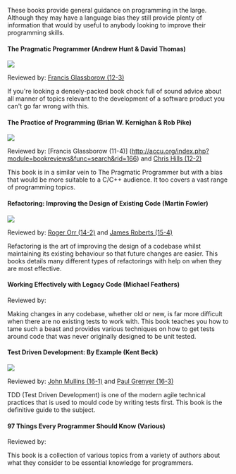 These books provide general guidance on programming in the large. Although they may have a language bias they still provide plenty of information that would by useful to anybody looking to improve their programming skills.

#### The Pragmatic Programmer (Andrew Hunt & David Thomas)
![](http://ecx.images-amazon.com/images/I/41BKx1AxQWL._SL110_.jpg)

Reviewed by: [Francis Glassborow (12-3)](http://accu.org/index.php?module=bookreviews&func=search&rid=1148)

If you're looking a densely-packed book chock full of sound advice about all manner of topics relevant to the development of a software product you can't go far wrong with this.

#### The Practice of Programming (Brian W. Kernighan & Rob Pike)
![](http://ecx.images-amazon.com/images/I/41DGMPF6FJL._SL110_.jpg)

Reviewed by: [Francis Glassborow (11-4)] (http://accu.org/index.php?module=bookreviews&func=search&rid=166) and [Chris Hills (12-2)](http://accu.org/index.php?module=bookreviews&func=search&rid=419)

This book is in a similar vein to The Pragmatic Programmer but with a bias that would be more suitable to a C/C++ audience. It too covers a vast range of programming topics.

#### Refactoring: Improving the Design of Existing Code (Martin Fowler)
![](http://ecx.images-amazon.com/images/I/41gNhHqNwGL._SL110_.jpg)

Reviewed by: [Roger Orr (14-2)](http://accu.org/index.php?module=bookreviews&func=search&rid=1773) and [James Roberts (15-4)](http://accu.org/index.php?module=bookreviews&func=search&rid=1614)

Refactoring is the art of improving the design of a codebase whilst maintaining its existing behaviour so that future changes are easier. This books details many different types of refactorings with help on when they are most effective.

#### Working Effectively with Legacy Code (Michael Feathers)
Reviewed by: 

Making changes in any codebase, whether old or new, is far more difficult when there are no existing tests to work with. This book teaches you how to tame such a beast and provides various techniques on how to get tests around code that was never originally designed to be unit tested.

#### Test Driven Development: By Example (Kent Beck)
![](http://ecx.images-amazon.com/images/I/51EH1TQ3A2L._SL110_.jpg)

Reviewed by: [John Mullins (16-1)](http://accu.org/index.php?module=bookreviews&func=search&rid=277) and [Paul Grenyer (16-3)](http://accu.org/index.php?module=bookreviews&func=search&rid=402)

TDD (Test Driven Development) is one of the modern agile technical practices that is used to mould code by writing tests first. This book is the definitive guide to the subject.

#### 97 Things Every Programmer Should Know (Various)
Reviewed by: 

This book is a collection of various topics from a variety of authors about what they consider to be essential knowledge for programmers.